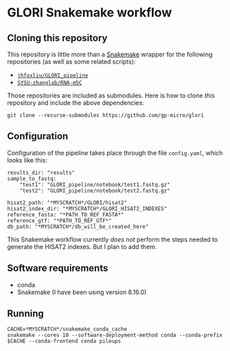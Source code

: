 # GLORI Snakemake workflow

## Cloning this repository

This repository is little more than a [Snakemake](https://snakemake.readthedocs.io/en/stable/) wrapper for the following repositories (as well as some related scripts):

- [`jhfoxliu/GLORI_pipeline`](https://github.com/jhfoxliu/GLORI_pipeline)
- [`SYSU-zhanglab/RNA-m5C`](https://github.com/SYSU-zhanglab/RNA-m5C)

Those repositories are included as submodules. Here is how to clone *this* repository and include the above dependencies:

    git clone --recurse-submodules https://github.com/gp-micro/glori

## Configuration

Configuration of the pipeline takes place through the file `config.yaml`, which looks like this:

    results_dir: "results"
    sample_to_fastq:
        "test1": "GLORI_pipeline/notebook/test1.fastq.gz"
        "test2": "GLORI_pipeline/notebook/test2.fastq.gz"

    hisat2_path: "*MYSCRATCH*/GLORI/hisat2"
    hisat2_index_dir: "*MYSCRATCH*/GLORI_HISAT2_INDEXES"
    reference_fasta: "*PATH_TO_REF_FASTA*"
    reference_gtf: "*PATH_TO_REF_GTF*"
    db_path: "*MYSCRATCH*/db_will_be_created_here"

This Snakemake workflow currently *does not* perform the steps needed to generate the HISAT2 indexes. But I plan to add them.

## Software requirements

- conda
- Snakemake (I have been using version 8.16.0)

## Running

    CACHE=*MYSCRATCH*/snakemake_conda_cache
    snakemake --cores 10 --software-deployment-method conda --conda-prefix $CACHE --conda-frontend conda pileups



